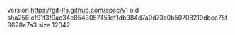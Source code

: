 version https://git-lfs.github.com/spec/v1
oid sha256:cf91f3f9ac34e8543057451df1db984d7a0d73a0b50708219dbce75f9628e7a3
size 12042

